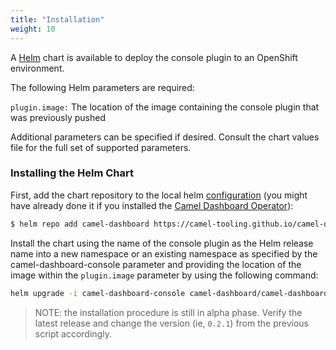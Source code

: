 ```yaml
---
title: "Installation"
weight: 10
---
```



A [Helm](https://helm.sh) chart is available to deploy the console plugin to an OpenShift environment.

The following Helm parameters are required:

`plugin.image:` The location of the image containing the console plugin that was previously pushed

Additional parameters can be specified if desired. Consult the chart values file for the full set of supported parameters.

### Installing the Helm Chart

First, add the chart repository to the local helm [configuration](https://helm.sh/docs/helm/helm_repo_add/) (you might have already done it if you installed the [Camel Dashboard Operator](/camel-dashboard/docs/operator)):
```bash
$ helm repo add camel-dashboard https://camel-tooling.github.io/camel-dashboard/charts
```

Install the chart using the name of the console plugin as the Helm release name into a new namespace or an existing namespace as specified by the camel-dashboard-console parameter and providing the location of the image within the `plugin.image` parameter by using the following command:

```bash
helm upgrade -i camel-dashboard-console camel-dashboard/camel-dashboard-console --version 0.2.1 --namespace camel-dashboard --set plugin.image=quay.io/camel-tooling/camel-dashboard-console:0.2.1
```

> NOTE: the installation procedure is still in alpha phase. Verify the latest release and change the version (ie, `0.2.1`) from the previous script accordingly.
